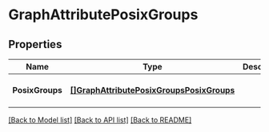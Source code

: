 # GraphAttributePosixGroups

## Properties
Name | Type | Description | Notes
------------ | ------------- | ------------- | -------------
**PosixGroups** | [**[]GraphAttributePosixGroupsPosixGroups**](GraphAttributePosixGroups_posixGroups.md) |  | [optional] [default to null]

[[Back to Model list]](../README.md#documentation-for-models) [[Back to API list]](../README.md#documentation-for-api-endpoints) [[Back to README]](../README.md)


